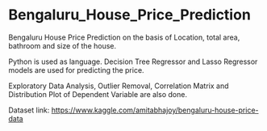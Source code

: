 # Bengaluru_House_Price_Prediction

Bengaluru House Price Prediction on the basis of Location, total area, bathroom and size of the house.

Python is used as language. Decision Tree Regressor and Lasso Regressor models are used for predicting the price.

Exploratory Data Analysis, Outlier Removal, Correlation Matrix and Distribution Plot of Dependent Variable are also done.

Dataset link: https://www.kaggle.com/amitabhajoy/bengaluru-house-price-data
